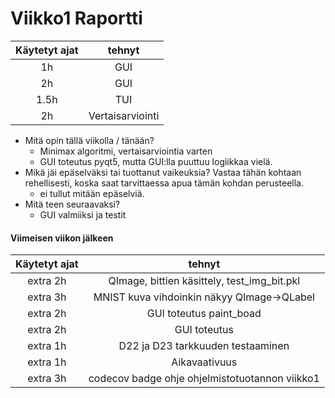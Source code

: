 # Viikko1 Raportti
| Käytetyt ajat | tehnyt |
| :----------:    | :-----------:   |
| 1h | GUI |
| 2h | GUI |
| 1.5h | TUI |
| 2h | Vertaisarviointi |

* Mitä opin tällä viikolla / tänään?
    * Minimax algoritmi, vertaisarviointia varten
    * GUI toteutus pyqt5, mutta GUI:lla puuttuu logiikkaa vielä.
* Mikä jäi epäselväksi tai tuottanut vaikeuksia? Vastaa tähän kohtaan rehellisesti, koska saat tarvittaessa apua tämän kohdan perusteella.
    * ei tullut mitään epäselviä.
* Mitä teen seuraavaksi?
    * GUI valmiiksi ja testit

#### Viimeisen viikon jälkeen
| Käytetyt ajat | tehnyt |
| :----------:    | :-----------:   |
| extra 2h | QImage, bittien käsittely, test_img_bit.pkl |
| extra 3h | MNIST kuva vihdoinkin näkyy QImage->QLabel|
| extra 2h | GUI toteutus paint_boad|
| extra 2h | GUI toteutus |
| extra 1h | D22 ja D23 tarkkuuden testaaminen |
| extra 1h | Aikavaativuus |
| extra 3h | codecov badge ohje ohjelmistotuotannon viikko1|
